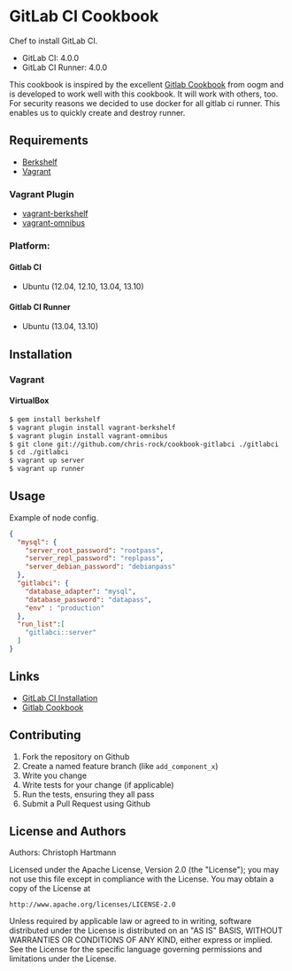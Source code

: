 GitLab CI Cookbook
===============

Chef to install GitLab CI.

* GitLab CI: 4.0.0
* GitLab CI Runner: 4.0.0

This cookbook is inspired by the excellent [Gitlab Cookbook](https://github.com/ogom/cookbook-gitlab) from oogm and is developed to work well with this cookbook. It will work with others, too. For security reasons we decided to use docker for all gitlab ci runner. This enables us to quickly create and destroy runner. 

## Requirements

* [Berkshelf](http://berkshelf.com/)
* [Vagrant](http://www.vagrantup.com/)

### Vagrant Plugin

* [vagrant-berkshelf](https://github.com/RiotGames/vagrant-berkshelf)
* [vagrant-omnibus](https://github.com/schisamo/vagrant-omnibus)

### Platform:

#### Gitlab CI
* Ubuntu (12.04, 12.10, 13.04, 13.10)

#### Gitlab CI Runner
* Ubuntu (13.04, 13.10)

## Installation

### Vagrant

#### VirtualBox

```bash
$ gem install berkshelf
$ vagrant plugin install vagrant-berkshelf
$ vagrant plugin install vagrant-omnibus
$ git clone git://github.com/chris-rock/cookbook-gitlabci ./gitlabci
$ cd ./gitlabci
$ vagrant up server
$ vagrant up runner
```

## Usage

Example of node config.

```json
{
  "mysql": {
    "server_root_password": "rootpass",
    "server_repl_password": "replpass",
    "server_debian_password": "debianpass"
  },
  "gitlabci": {
    "database_adapter": "mysql",
    "database_password": "datapass",
    "env" : "production"
  },
  "run_list":[
    "gitlabci::server"
  ]
}
```

## Links

* [GitLab CI Installation](https://github.com/gitlabhq/gitlab-ci/blob/master/doc/installation.md)
* [Gitlab Cookbook](https://github.com/ogom/cookbook-gitlab)

## Contributing

1. Fork the repository on Github
2. Create a named feature branch (like `add_component_x`)
3. Write you change
4. Write tests for your change (if applicable)
5. Run the tests, ensuring they all pass
6. Submit a Pull Request using Github

## License and Authors

Authors: Christoph Hartmann

Licensed under the Apache License, Version 2.0 (the "License");
you may not use this file except in compliance with the License.
You may obtain a copy of the License at

    http://www.apache.org/licenses/LICENSE-2.0

Unless required by applicable law or agreed to in writing, software
distributed under the License is distributed on an "AS IS" BASIS,
WITHOUT WARRANTIES OR CONDITIONS OF ANY KIND, either express or implied.
See the License for the specific language governing permissions and
limitations under the License.
